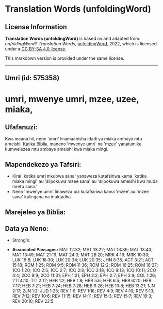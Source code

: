 # Translation Words (unfoldingWord)

## License Information

**Translation Words (unfoldingWord)** is based on and adapted from: _unfoldingWord® Translation Words_, [unfoldingWord](https://unfoldingword.org/utw), 2022, which is licensed under a [CC BY-SA 4.0 license](https://creativecommons.org/licenses/by-sa/4.0/legalcode.en).

This markdown version is provided under the same license.



--------------------------------

## Umri (id: 575358)

umri, mwenye umri, mzee, uzee, miaka,
=====================================

Ufafanuzi:
----------

Kwa maana hii, neno 'umri' linamaanisha idadi ya miaka ambayo mtu ameishi. Katika Biblia, maneno 'mwenye umri' na 'mzee' yanatumika kumwelezea mtu ambaye ameishi kwa miaka mingi.

Mapendekezo ya Tafsiri:
-----------------------

* Kirai 'katika umri mkubwa sana' yanaweza kutafsiriwa kama 'katika miaka mingi' au 'alipokuwa mzee sana' au 'alipokuwa ameishi kwa muda mrefu sana.'
* Neno 'mwenye umri' linaweza pia kutafsiriwa kama 'mzee' au 'mzee sana' kulingana na muktadha.

Marejeleo ya Biblia:
--------------------

Data ya Neno:
-------------

* Strong's:

* **Associated Passages:** MAT 12:32; MAT 13:22; MAT 13:39; MAT 13:40; MAT 13:49; MAT 21:19; MAT 24:3; MAT 28:20; MRK 4:19; MRK 10:30; LUK 16:8; LUK 18:30; LUK 20:34; LUK 20:35; JHN 8:35; ACT 3:21; ACT 15:18; ROM 1:25; ROM 9:5; ROM 11:36; ROM 12:2; ROM 16:25; ROM 16:27; 1CO 1:20; 1CO 2:6; 1CO 2:7; 1CO 2:8; 1CO 3:18; 1CO 8:13; 1CO 10:11; 2CO 4:4; 2CO 9:9; 2CO 11:31; EPH 1:21; EPH 2:2; EPH 2:7; EPH 3:9; COL 1:26; 2TI 4:10; TIT 2:12; HEB 1:2; HEB 1:8; HEB 5:6; HEB 6:5; HEB 6:20; HEB 7:17; HEB 7:21; HEB 7:24; HEB 7:28; HEB 9:26; HEB 13:8; HEB 13:21; 1JN 2:17; 2JN 1:2; JUD 1:25; REV 1:6; REV 1:18; REV 4:9; REV 4:10; REV 5:13; REV 7:12; REV 10:6; REV 11:15; REV 14:11; REV 15:3; REV 15:7; REV 19:3; REV 20:10; REV 22:5

